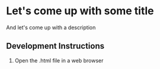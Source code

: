 # Let's come up with some title

And let's come up with a description
## Development Instructions
1. Open the .html file in a web browser
